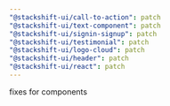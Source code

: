 ```yaml
---
"@stackshift-ui/call-to-action": patch
"@stackshift-ui/text-component": patch
"@stackshift-ui/signin-signup": patch
"@stackshift-ui/testimonial": patch
"@stackshift-ui/logo-cloud": patch
"@stackshift-ui/header": patch
"@stackshift-ui/react": patch
---
```


fixes for components
